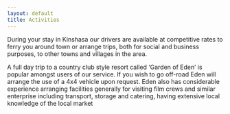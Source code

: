 ```yaml
---
layout: default
title: Activities
---
```


During your stay in Kinshasa our drivers are available at competitive rates to ferry you around town or arrange trips, both for social and business purposes, to other towns and villages in the area.

A full day trip to a country club style resort called ‘Garden of Eden’ is popular amongst users of our service. If you wish to go off-road Eden will arrange the use of a 4x4 vehicle upon request. Eden also has considerable experience arranging facilities generally for visiting film crews and similar enterprise including transport, storage and catering, having extensive local knowledge of the local market
